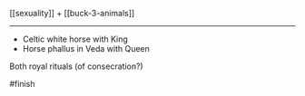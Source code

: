 [[sexuality]] + [[buck-3-animals]]

---


- Celtic white horse with King
- Horse phallus in Veda with Queen

Both royal rituals (of consecration?)

#finish 
